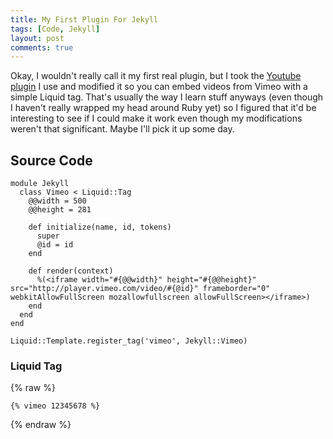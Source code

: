 ```yaml
---
title: My First Plugin For Jekyll
tags: [Code, Jekyll]
layout: post
comments: true
---
```


Okay, I wouldn't really call it my first real plugin, but I took the [Youtube plugin](http://www.portwaypoint.co.uk/jekyll-youtube-liquid-template-tag-gist/ "Jekyll Youtube Liquid Template Tag Gist") I use and modified it so you can embed videos from Vimeo with a simple Liquid tag. That's usually the way I learn stuff anyways (even though I haven't really wrapped my head around Ruby yet) so I figured that it'd be interesting to see if I could make it work even though my modifications weren't that significant. Maybe I'll pick it up some day.

## Source Code

    module Jekyll
      class Vimeo < Liquid::Tag
        @@width = 500
        @@height = 281

        def initialize(name, id, tokens)
          super
          @id = id
        end

        def render(context)
          %(<iframe width="#{@@width}" height="#{@@height}" src="http://player.vimeo.com/video/#{@id}" frameborder="0" webkitAllowFullScreen mozallowfullscreen allowFullScreen></iframe>)
        end
      end
    end

    Liquid::Template.register_tag('vimeo', Jekyll::Vimeo)

### Liquid Tag

{% raw %}

    {% vimeo 12345678 %}

{% endraw %}